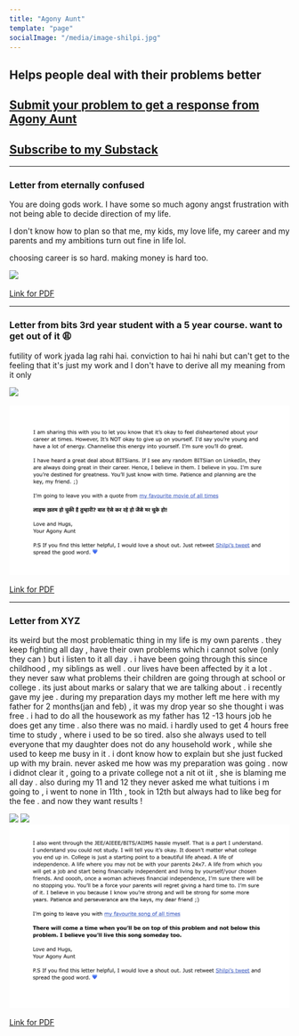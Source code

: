 ```yaml
---
title: "Agony Aunt"
template: "page"
socialImage: "/media/image-shilpi.jpg"
---
```


<h2>Helps people deal with their problems better<h2>
<h2><a href="https://docs.google.com/forms/d/e/1FAIpQLSe1_3BsgumBwHLW0HPBoMudRgVEoCPj3sPGVTV6LZDz2ziWHg/viewform" target="_blank">
Submit your problem to get a response from Agony Aunt</a></h2>

<h2><a href="https://agonyaunt.substack.com/" target="_blank">
Subscribe to my Substack</a></h2>


<hr>
<h3>Letter from eternally confused</h3>
<p>You are doing gods work. I have some so much agony angst frustration with not being able to decide direction of my life. 

I don't know how to plan so that me, my kids, my love life, my career and my parents and my ambitions turn out fine in life lol. 

choosing career is so hard. making money is hard too.</p>

<img src="/agony_aunt_letters/1_eternallyconfused_career.jpeg"  />

[Link for PDF](https://drive.google.com/file/d/1lNyZRNxCYW5T4mKD_eHfQtPq1v8yhLvh/view?usp=sharing) 


<hr>

<h3>Letter from bits 3rd year student with a 5 year course. want to get out of it 😩</h3>
<p>futility of work jyada lag rahi hai. conviction to hai hi nahi but can't get to the feeling that it's just my work and I don't have to derive all my meaning from it only 
</p>

<body><img src="/agony_aunt_letters/2_1_bitsstudent_career.jpeg" style=margin: 5px 5px 5px 5px; />

<img src="/agony_aunt_letters/2_2_bitsstudent_career.jpeg"  /></body>

[Link for PDF](https://drive.google.com/file/d/1KhD-lQLpsSWebX97mtLm1IojPXFWON__/view?usp=sharing) 



<hr>

<h3>Letter from XYZ</h3>
<p>its weird but the most problematic thing in my life is my own parents . they keep fighting all day , have their own problems which i cannot solve (only they can ) but i listen to it all day . i have been going through this since childhood , my siblings as well . our lives have been affected by it a lot . they never saw what problems their children are going through at school or college . its just about marks or salary that we are talking about .
i recently gave my jee . during my preparation days my mother left me here with my father for 2 months(jan and feb) , it was my drop year so she thought i was free . i had to do all the housework as my father has 12 -13 hours job he does get any time . also there was no maid.
i hardly used to get 4 hours free time to study , where i used to be so tired. also she always used to tell everyone that my daughter does not do any household work , while she used to keep me busy in it . i dont know how to explain but she just fucked up with my brain. never asked me how was my preparation was going . now i didnot clear it , going to a private college not a nit ot iit , she is blaming me all day .
also during my 11 and 12 they never asked me what tuitions i m going to , i went to none in 11th , took in 12th but always had to like beg for the fee . and now they want results !

</p>

<body><img src="/agony_aunt_letters/3_1_xyz.jpeg"  style=margin: 5px 5px 5px 5px; />
<img src="/agony_aunt_letters/3_2_xyz.jpeg" style=margin: 5px 5px 5px 5px; />
<img src="/agony_aunt_letters/3_3_xyz.jpeg" style=margin: 5px 5px 5px 5px;  /></body>

[Link for PDF](https://drive.google.com/file/d/1-Zz1FHUeq2wFtWFWv89fTyOg7uxxgqJf/view?usp=sharing) 





<!-- 
  <form action="https://docs.google.com/forms/d/e/1FAIpQLSe1_3BsgumBwHLW0HPBoMudRgVEoCPj3sPGVTV6LZDz2ziWHg/viewform">
    <button type="submit" >Submit your problem to get a response from Agony Aunt</button>
  </form> -->

<!-- <div align="center">
<embed src="https://calendly.com/shilpiagrawal/salad-with-shilpi"  style="min-width:800px;height:630px "> </embed>
<script type="text/javascript" src="https://assets.calendly.com/assets/external/widget.js"></script>
<div> -->
<!-- Calendly inline widget end -->
